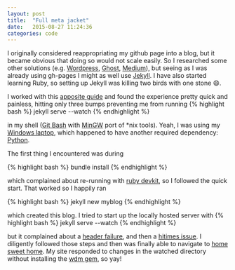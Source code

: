 ```yaml
---
layout: post
title:  "Full meta jacket"
date:   2015-08-27 11:24:36
categories: code
---
```


I originally considered reappropriating my github page into a blog, but it became obvious that doing so would not scale easily. So I researched some other solutions (e.g. [Wordpress][wp], [Ghost][ghost], [Medium][medium]), but seeing as I was already using gh-pages I might as well use [Jekyll][jekyll]. I have also started learning Ruby, so setting up Jekyll was killing two birds with one stone :smile:.

I worked with this [apposite guide][gospel] and found the experience pretty quick and painless, hitting only three bumps preventing me from running
{% highlight bash %}
jekyll serve --watch
{% endhighlight %}

in my shell ([Git Bash][win-git] with [MinGW][MinGW] port of *nix tools). Yeah, I was using my [Windows laptop][windows], which happened to have another required dependency: [Python][python].

The first thing I encountered was during

{% highlight bash %}
bundle install
{% endhighlight %}

which complained about re-running with [ruby devkit][devkit], so I followed the quick start. That worked so I happily ran

{% highlight bash %}
jekyll new myblog
{% endhighlight %}

which created this blog. I tried to start up the locally hosted server with
{% highlight bash %}
jekyll serve --watch
{% endhighlight %}

but it complained about a [header failure][team-liquid], and then a [hitimes issue][420times]. I diligently followed those steps and then was finally able to navigate to [home sweet home][home]. My site responded to changes in the watched directory without installing the [wdm gem][wdm-stuff], so yay!

[wp]: https://wordpress.com/
[ghost]: https://ghost.org/
[medium]: https://medium.com/
[jekyll]: http://jekyllrb.com/
[mingw]: http://www.mingw.org/
[windows]: http://jekyllrb.com/docs/windows/
[python]: https://www.python.org/
[win-git]: https://git-for-windows.github.io/
[gospel]: https://help.github.com/articles/using-jekyll-with-pages/
[devkit]: https://github.com/oneclick/rubyinstaller/wiki/Development-Kit
[team-liquid]: https://talk.jekyllrb.com/t/liquid-exception-failed-to-get-header/752
[420times]: http://stackoverflow.com/a/28998745
[home]: http://localhost:4000/
[wdm-stuff]: http://jekyll-windows.juthilo.com/4-wdm-gem/